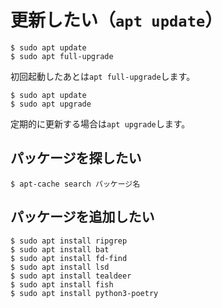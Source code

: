 # 更新したい（``apt update``）

```console
$ sudo apt update
$ sudo apt full-upgrade
```

初回起動したあとは``apt full-upgrade``します。

```console
$ sudo apt update
$ sudo apt upgrade
```

定期的に更新する場合は``apt upgrade``します。

## パッケージを探したい

```console
$ apt-cache search パッケージ名
```

## パッケージを追加したい

```console
$ sudo apt install ripgrep
$ sudo apt install bat
$ sudo apt install fd-find
$ sudo apt install lsd
$ sudo apt install tealdeer
$ sudo apt install fish
$ sudo apt install python3-poetry

```
